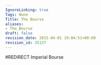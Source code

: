 ```yaml
---
IgnoreLinking: true
Tags: None
Title: The Bourse
aliases:
- The_Bourse
draft: false
revision_date: 2015-04-01 19:04:51+00:00
revision_id: 35137
---
```


#REDIRECT Imperial Bourse